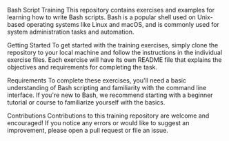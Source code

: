Bash Script Training
This repository contains exercises and examples for learning how to write Bash scripts. Bash is a popular shell used on Unix-based operating systems like Linux and macOS, and is commonly used for system administration tasks and automation.


Getting Started
To get started with the training exercises, simply clone the repository to your local machine and follow the instructions in the individual exercise files. Each exercise will have its own README file that explains the objectives and requirements for completing the task.


Requirements
To complete these exercises, you'll need a basic understanding of Bash scripting and familiarity with the command line interface. If you're new to Bash, we recommend starting with a beginner tutorial or course to familiarize yourself with the basics.


Contributions
Contributions to this training repository are welcome and encouraged! If you notice any errors or would like to suggest an improvement, please open
a pull request or file an issue.

